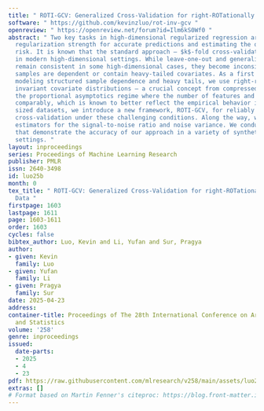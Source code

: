 ```yaml
---
title: " ROTI-GCV: Generalized Cross-Validation for right-ROTationally Invariant Data "
software: " https://github.com/kevinzluo/rot-inv-gcv "
openreview: " https://openreview.net/forum?id=Ilm6kS0Wf0 "
abstract: " Two key tasks in high-dimensional regularized regression are tuning the
  regularization strength for accurate predictions and estimating the out-of-sample
  risk. It is known that the standard approach — $k$-fold cross-validation — is inconsistent
  in modern high-dimensional settings. While leave-one-out and generalized cross-validation
  remain consistent in some high-dimensional cases, they become inconsistent when
  samples are dependent or contain heavy-tailed covariates. As a first step towards
  modeling structured sample dependence and heavy tails, we use right-rotationally
  invariant covariate distributions — a crucial concept from compressed sensing. In
  the proportional asymptotics regime where the number of features and samples grow
  comparably, which is known to better reflect the empirical behavior in moderately
  sized datasets, we introduce a new framework, ROTI-GCV, for reliably performing
  cross-validation under these challenging conditions. Along the way, we propose new
  estimators for the signal-to-noise ratio and noise variance. We conduct experiments
  that demonstrate the accuracy of our approach in a variety of synthetic and semi-synthetic
  settings. "
layout: inproceedings
series: Proceedings of Machine Learning Research
publisher: PMLR
issn: 2640-3498
id: luo25b
month: 0
tex_title: " ROTI-GCV: Generalized Cross-Validation for right-ROTationally Invariant
  Data "
firstpage: 1603
lastpage: 1611
page: 1603-1611
order: 1603
cycles: false
bibtex_author: Luo, Kevin and Li, Yufan and Sur, Pragya
author:
- given: Kevin
  family: Luo
- given: Yufan
  family: Li
- given: Pragya
  family: Sur
date: 2025-04-23
address:
container-title: Proceedings of The 28th International Conference on Artificial Intelligence
  and Statistics
volume: '258'
genre: inproceedings
issued:
  date-parts:
  - 2025
  - 4
  - 23
pdf: https://raw.githubusercontent.com/mlresearch/v258/main/assets/luo25b/luo25b.pdf
extras: []
# Format based on Martin Fenner's citeproc: https://blog.front-matter.io/posts/citeproc-yaml-for-bibliographies/
---
```

